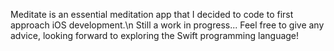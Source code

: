 Meditate is an essential meditation app that I decided to code to first approach iOS development.\n
Still a work in progress...
Feel free to give any advice, looking forward to exploring the Swift programming language! 
